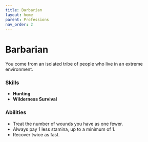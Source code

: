 ```yaml
---
title: Barbarian
layout: home
parent: Professions
nav_order: 2
---
```


# Barbarian
You come from an isolated tribe of people who live in an extreme environment.

### Skills
*  **Hunting**
*  **Wilderness Survival**

### Abilities
*  Treat the number of wounds you have as one fewer.
*  Always pay 1 less stamina, up to a minimum of 1.
*  Recover twice as fast.
